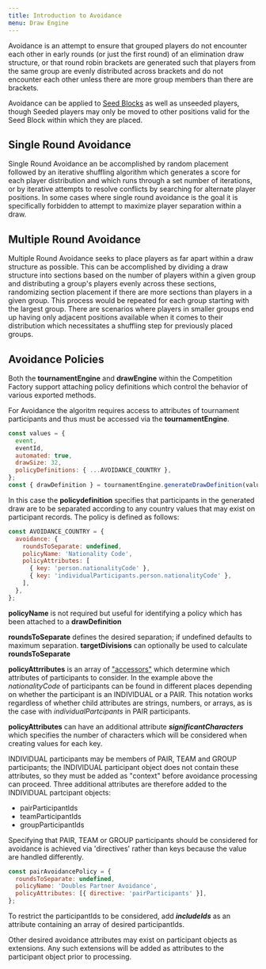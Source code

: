 ```yaml
---
title: Introduction to Avoidance
menu: Draw Engine
---
```


Avoidance is an attempt to ensure that grouped players do not encounter each other in early rounds (or just the first round) of an elimination draw structure, or that round robin brackets are generated such that players from the same group are evenly distributed across brackets and do not encounter each other unless there are more group members than there are brackets.

Avoidance can be applied to [Seed Blocks](./positioningSeeds#seed-blocks) as well as unseeded players, though Seeded players may only be moved to other positions valid for the Seed Block within which they are placed.

## Single Round Avoidance

Single Round Avoidance an be accomplished by random placement followed by an iterative shuffling algorithm which generates a score for each player distribution and which runs through a set number of iterations, or by iterative attempts to resolve conflicts by searching for alternate player positions. In some cases where single round avoidance is the goal it is specifically forbidden to attempt to maximize player separation within a draw.

## Multiple Round Avoidance

Multiple Round Avoidance seeks to place players as far apart within a draw structure as possible. This can be accomplished by dividing a draw structure into sections based on the number of players within a given group and distributing a group's players evenly across these sections, randomizing section placement if there are more sections than players in a given group. This process would be repeated for each group starting with the largest group. There are scenarios where players in smaller groups end up having only adjacent positions available when it comes to their distribution which necessitates a shuffling step for previously placed groups.

## Avoidance Policies

Both the **tournamentEngine** and **drawEngine** within the Competition Factory support attaching policy definitions which control the behavior of various exported methods.

For Avoidance the algoritm requires access to attributes of tournament participants and thus must be accessed via the **tournamentEngine**.

```js
const values = {
  event,
  eventId,
  automated: true,
  drawSize: 32,
  policyDefinitions: { ...AVOIDANCE_COUNTRY },
};
const { drawDefinition } = tournamentEngine.generateDrawDefinition(values);
```

In this case the **policydefinition** specifies that participants in the generated draw are to be separated according to any country values that may exist on participant records. The policy is defined as follows:

```js
const AVOIDANCE_COUNTRY = {
  avoidance: {
    roundsToSeparate: undefined,
    policyName: 'Nationality Code',
    policyAttributes: [
      { key: 'person.nationalityCode' },
      { key: 'individualParticipants.person.nationalityCode' },
    ],
  },
};
```

**policyName** is not required but useful for identifying a policy which has been attached to a **drawDefinition**

**roundsToSeparate** defines the desired separation; if undefined defaults to maximum separation.
**targetDivisions** can optionally be used to calculate **roundsToSeparate**

**policyAttrributes** is an array of ["accessors"](./accessors) which determine which attributes of participants to consider. In the example above the _nationalityCode_ of participants can be found in different places depending on whether the participant is an INDIVIDUAL or a PAIR. This notation works regardless of whether child attributes are strings, numbers, or arrays, as is the case with _individualPartcipants_ in PAIR participants.

**policyAttributes** can have an additional attribute **_significantCharacters_** which specifies the number of characters which will be considered when creating values for each key.

INDIVIDUAL participants may be members of PAIR, TEAM and GROUP participants; the INDIVIDUAL participant object does not contain these attributes, so they must be added as "context" before avoidance processing can proceed. Three additional attributes are therefore added to the INDIVIDUAL partcipant objects:

- pairParticipantIds
- teamParticipantIds
- groupParticipantIds

Specifying that PAIR, TEAM or GROUP participants should be considered for avoidance is achieved via 'directives' rather than keys because the value are handled differently.

```js
const pairAvoidancePolicy = {
  roundsToSeparate: undefined,
  policyName: 'Doubles Partner Avoidance',
  policyAttributes: [{ directive: 'pairParticipants' }],
};
```

To restrict the participantIds to be considered, add **_includeIds_** as an attribute containing an array of desired participantIds.

Other desired avoidance attributes may exist on participant objects as extensions. Any such extensions will be added as attributes to the participant object prior to processing.
